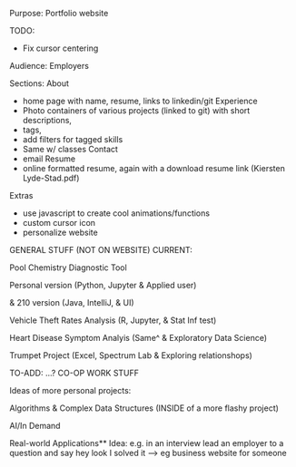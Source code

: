 Purpose:
Portfolio website


TODO:
- Fix cursor centering

Audience: 
Employers

Sections:
About
- home page with name, resume, links to linkedin/git
Experience
- Photo containers of various projects (linked to git) with short descriptions, 
- tags, 
- add filters for tagged skills
- Same w/ classes
Contact
- email
Resume
- online formatted resume, 
again with a download resume link (Kiersten Lyde-Stad.pdf)

Extras
- use javascript to create cool animations/functions
- custom cursor icon
- personalize website




GENERAL STUFF (NOT ON WEBSITE)
CURRENT:

Pool Chemistry Diagnostic Tool

Personal version (Python, Jupyter & Applied user)

& 210 version (Java, IntelliJ, & UI)



Vehicle Theft Rates Analysis
(R, Jupyter, & Stat Inf test)


Heart Disease Symptom Analyis
(Same^ & Exploratory Data Science)

Trumpet Project
(Excel, Spectrum Lab & Exploring relationshops)



TO-ADD:
...? CO-OP WORK STUFF

Ideas of more personal projects:

Algorithms & Complex Data Structures (INSIDE of a more flashy project)

AI/In Demand

Real-world Applications** Idea: e.g. in an interview lead an employer to a question and say hey look I solved it 
--> eg business website for someone





